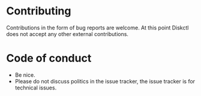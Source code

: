 # Contributing

Contributions in the form of bug reports are welcome. At this point Diskctl does
not accept any other external contributions.

# Code of conduct

 * Be nice.
 * Please do not discuss politics in the issue tracker,
   the issue tracker is for technical issues.
